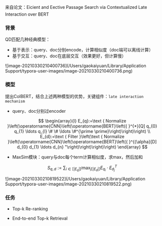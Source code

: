来自论文：Eicient and Eective Passage Search via Contextualized Late Interaction over BERT

### 背景

QD匹配几种经典模型：

- 基于表示：query、doc分别encode，计算相似度（doc端可以离线计算）
- 基于交互：query、doc在底层交互（效果更好，但计算慢）

![image-20210330210400736](/Users/gaokaiyuan/Library/Application Support/typora-user-images/image-20210330210400736.png)

### 模型

提出ColBERT，结合上述两种模型的优势，关键组件：`late interaction mechanism`

- query、doc分别过encoder

$$
\begin{array}{l}
E_{q}:=\text { Normalize }\left(\operatorname{CNN}\left(\operatorname{BERT}\left({ }^{*}[Q] q_{0} q_{1} \ldots q_{l} \# \# \ldots \#^{\prime \prime}\right)\right)\right) \\
E_{d}:=\text { Filter }\left(\text { Normalize }\left(\operatorname{CNN}\left(\operatorname{BERT}\left({ }^{(\alpha}[D] d_{0} d_{1} \ldots d_{n} "\right)\right)\right)\right)
\end{array}
$$

- MaxSim模块：query与doc每个term计算相似度，求max，然后加和

$$
S_{q, d}:=\sum_{i \in\left[\left|E_{q}\right|\right]^{j}} \max _{j\left[\left|E_{d}\right|\right]} E_{q_{i}} \cdot E_{d_{j}}^{T}
$$

![image-20210330210819522](/Users/gaokaiyuan/Library/Application Support/typora-user-images/image-20210330210819522.png)

### 任务

- Top-k Re-ranking

- End-to-end Top-k Retrieval

  